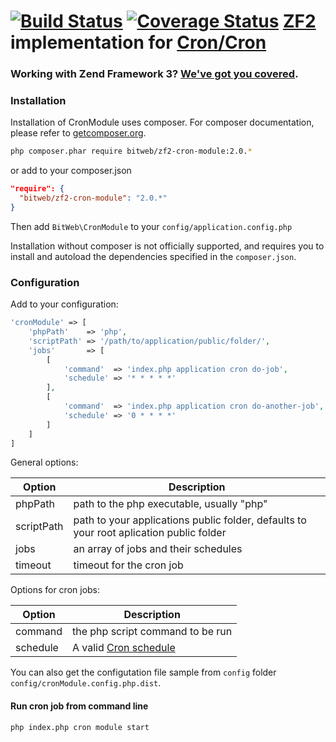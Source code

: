 [![Build Status](https://travis-ci.org/BitWeb/zf2-cron-module.svg?branch=master)](https://travis-ci.org/BitWeb/zf2-cron-module)
[![Coverage Status](https://coveralls.io/repos/BitWeb/zf2-cron-module/badge.png?branch=development)](https://coveralls.io/r/BitWeb/zf2-cron-module?branch=master)
[ZF2](https://github.com/zendframework/zf2) implementation for [Cron/Cron](https://github.com/Cron/Cron)
===============

### Working with Zend Framework 3? [We've got you covered](https://github.com/BitWeb/zf3-cron-module).

### Installation

Installation of CronModule uses composer. For composer documentation, please refer to
[getcomposer.org](http://getcomposer.org/).

```sh
php composer.phar require bitweb/zf2-cron-module:2.0.*
```

or add to your composer.json
```json
"require": {
  "bitweb/zf2-cron-module": "2.0.*"
}
```

Then add `BitWeb\CronModule` to your `config/application.config.php`

Installation without composer is not officially supported, and requires you to install and autoload
the dependencies specified in the `composer.json`.

### Configuration

Add to your configuration:

```php
'cronModule' => [
    'phpPath'    => 'php',
    'scriptPath' => '/path/to/application/public/folder/',
    'jobs'       => [
        [
            'command'  => 'index.php application cron do-job',
            'schedule' => '* * * * *'
        ],
        [
            'command'  => 'index.php application cron do-another-job',
            'schedule' => '0 * * * *'
        ]
    ]
]
```

General options: 

| Option | Description |
|--------|-------------|
| phpPath | path to the php executable, usually "php" |
| scriptPath | path to your applications public folder, defaults to your root aplication public folder |
| jobs | an array of jobs and their schedules |
| timeout | timeout for the cron job |

Options for cron jobs:

| Option | Description |
|--------|-------------|
| command | the php script command to be run |
| schedule | A valid [Cron schedule](https://en.wikipedia.org/wiki/Cron) |


You can also get the configutation file sample from `config` folder `config/cronModule.config.php.dist`.


#### Run cron job from command line
```sh
php index.php cron module start
```
